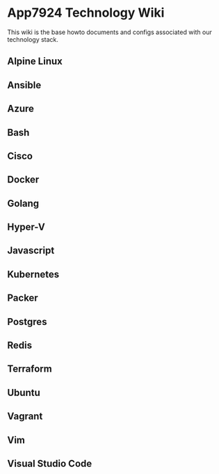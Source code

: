 # App7924 Technology Wiki

This wiki is the base howto documents and configs associated with our technology stack.  

## Alpine Linux        
## Ansible

## Azure
## Bash
## Cisco
## Docker
## Golang
## Hyper-V
## Javascript
## Kubernetes
## Packer
## Postgres
## Redis
## Terraform
## Ubuntu
## Vagrant
## Vim
## Visual Studio Code